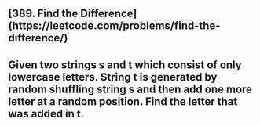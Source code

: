 <h2>[389. Find the Difference](https://leetcode.com/problems/find-the-difference/)<h2>

Given two strings s and t which consist of only lowercase letters.
String t is generated by random shuffling string s and then add one more letter at a random position.
Find the letter that was added in t.